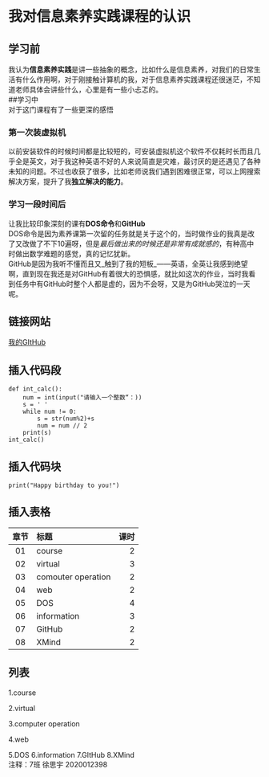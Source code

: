# 我对信息素养实践课程的认识  
## 学习前  
我认为**信息素养实践**是讲一些抽象的概念，比如什么是信息素养，对我们的日常生活有什么作用啊，对于刚接触计算机的我，对于信息素养实践课程还很迷茫，不知道老师具体会讲些什么，心里是有一些小忐忑的。  
##学习中  
对于这门课程有了一些更深的感悟  
### 第一次装虚拟机  
以前安装软件的时候时间都是比较短的，可安装虚拟机这个软件不仅耗时长而且几乎全是英文，对于我这种英语不好的人来说简直是灾难，最讨厌的是还遇见了各种未知的问题。不过也收获了很多，比如老师说我们遇到困难很正常，可以上网搜索解决方案，提升了我**独立解决的能力**。  
### 学习一段时间后  
让我比较印象深刻的课有**DOS命令**和**GitHub**  
DOS命令是因为素养课第一次留的任务就是关于这个的，当时做作业的我真是改了又改做了不下10遍呀，但是*最后做出来的时候还是非常有成就感的*，有种高中时做出数学难题的感觉，真的记忆犹新。  
GitHub是因为我听不懂而且又_触到了我的短板_——英语，全英让我感到绝望啊，直到现在我还是对GitHub有着很大的恐惧感，就比如这次的作业，当时我看到任务中有GitHub时整个人都是虚的，因为不会呀，又是为GitHub哭泣的一天呢。  
## 链接网站  
[我的GItHub](https://github.com/xusiyu0220)  
## 插入代码段  
```
def int_calc():
    num = int(input("请输入一个整数“：))
    s = ' '
    while num != 0:
        s = str(num%2)+s
        num = num // 2
    print(s)
int_calc()
```
## 插入代码块  
`print("Happy birthday to you!")`
## 插入表格  
|章节|标题|课时|
|:-:|:-|-:|
|01|course|2|
|02|virtual|3|
|03|comouter operation|2|
|04|web|2|
|05|DOS|4|
|06|information|3|
|07|GitHub|2|
|08|XMind|2|
## 列表  
1.course

2.virtual

3.computer operation

4.web

5.DOS
6.information
7.GItHub
8.XMind  
注释：7班 徐思宇 2020012398
